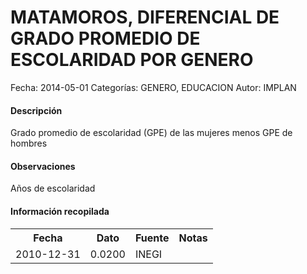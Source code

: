 MATAMOROS, DIFERENCIAL DE GRADO PROMEDIO DE ESCOLARIDAD POR GENERO
=====

Fecha: 2014-05-01
Categorías: GENERO, EDUCACION
Autor: IMPLAN

#### Descripción

Grado promedio de escolaridad (GPE) de las mujeres menos GPE de hombres

#### Observaciones

Años de escolaridad

#### Información recopilada

<table class="table table-hover table-bordered">
  <tr><th>Fecha</th><th>Dato</th><th>Fuente</th><th>Notas</th></tr>
  <tr><td>2010-12-31</td><td>0.0200</td><td>INEGI</td><td></td></tr>
</table>

